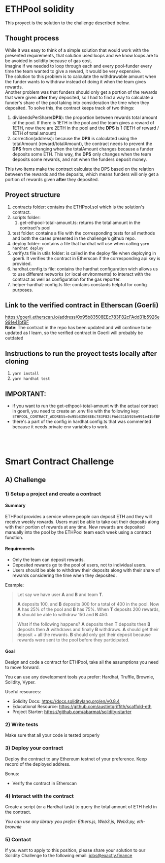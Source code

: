 

# ETHPool solidity
This proyect is the solution to the challenge described below.
## Thought process
While it was easy to think of a simple solution that would work with the presented requirements, that solution used loops and we know loops are to be avoided in solidity because of gas cost.  
Imagine if we needed to loop through each and every pool-funder every time the team wanted to give a reward, it would be very expensive.  
The solution to this problem is to calculate the withdrawable amount when the funder wants to withdraw instead of doing it when the team gives rewards.  
Another problem was that funders should only get a portion of the rewards that were given **after** they deposited, so I had to find a way to calculate a funder's share of the pool taking into consideration the time when they deposited.
To solve this, the contract keeps track of two things:  
1. dividendsPerShare(**DPS**): the proportion between rewards total amount of the pool. If there is 1ETH in the pool and the team gives a reward of 1ETH, now there are 2ETH in the pool and the **DPS** is 1 (1ETH of reward / 1ETH of total amount)
2. correction(address): because the **DPS** is calculated using the totalAmount (reward/totalAmount), the contract needs to prevent the **DPS** from changing when the totalAmount changes because a funder deposits some ETH. This way, the **DPS** only changes when the team deposits some rewards, and not when the funders deposit money.

This two items make the contract calculate the DPS based on the relation between the rewards and the deposits, which means funders will only get a portion of rewards given **after** they deposited.

## Proyect structure
1. contracts folder: contains the ETHPool.sol which is the solution's contract.
2. scripts folder:
   1. get-ethpool-total-amount.ts: returns the total amount in the contract's pool
3. test folder: contains a file with the corresponding tests for all methods and both the cases presented in the challenge's github repo.  
4. deploy folder: contains a file that hardhat will use when calling ```yarn hardhat deploy```  
5. verify.ts file in utils folder: is called in the deploy file when deploying in goerli. It verifies the contract in Etherscan if the corresponding api key is provided.
6. hardhat.config.ts file: contains the hardhat configuration wich allows us to use different networks (or local environments) to interact with the contract as well as configuration for the gas reporter.  
7. helper-hardhat-config.ts file: contains constants helpful for config purposes.

## Link to the verified contract in Etherscan (Goerli)
https://goerli.etherscan.io/address/0x95b83508EEc783F82cFAdd31b5926e991e41bfBF  
**Note**: The contract in the repo has been updated and will continue to be updated as I learn, so the verified contract in Goerli will probably be outdated

## Instructions to run the proyect tests locally after cloning
1. ```yarn install```
2. ```yarn hardhat test```  

## IMPORTANT: 
* if you want to run the get-ethpool-total-amount with the actual contract in goerli, you need to create an .env file with the following key:  
```ETHPOOL_CONTRACT_ADDRESS=0x95b83508EEc783F82cFAdd31b5926e991e41bfBF```
* there's a part of the config in hardhat.config.ts that was commented because it needs private env variables to work.  

<br/><br/>
# Smart Contract Challenge

## A) Challenge

### 1) Setup a project and create a contract

#### Summary

ETHPool provides a service where people can deposit ETH and they will receive weekly rewards. Users must be able to take out their deposits along with their portion of rewards at any time. New rewards are deposited manually into the pool by the ETHPool team each week using a contract function.

#### Requirements

- Only the team can deposit rewards.
- Deposited rewards go to the pool of users, not to individual users.
- Users should be able to withdraw their deposits along with their share of rewards considering the time when they deposited.

Example:

> Let say we have user **A** and **B** and team **T**.
>
> **A** deposits 100, and **B** deposits 300 for a total of 400 in the pool. Now **A** has 25% of the pool and **B** has 75%. When **T** deposits 200 rewards, **A** should be able to withdraw 150 and **B** 450.
>
> What if the following happens? **A** deposits then **T** deposits then **B** deposits then **A** withdraws and finally **B** withdraws.
> **A** should get their deposit + all the rewards.
> **B** should only get their deposit because rewards were sent to the pool before they participated.

#### Goal

Design and code a contract for ETHPool, take all the assumptions you need to move forward.

You can use any development tools you prefer: Hardhat, Truffle, Brownie, Solidity, Vyper.

Useful resources:

- Solidity Docs: https://docs.soliditylang.org/en/v0.8.4
- Educational Resource: https://github.com/austintgriffith/scaffold-eth
- Project Starter: https://github.com/abarmat/solidity-starter

### 2) Write tests

Make sure that all your code is tested properly

### 3) Deploy your contract

Deploy the contract to any Ethereum testnet of your preference. Keep record of the deployed address.

Bonus:

- Verify the contract in Etherscan

### 4) Interact with the contract

Create a script (or a Hardhat task) to query the total amount of ETH held in the contract.

_You can use any library you prefer: Ethers.js, Web3.js, Web3.py, eth-brownie_

### 5) Contact
If you want to apply to this position, please share your solution to our Solidity Challenge to the following email: jobs@exactly.finance

